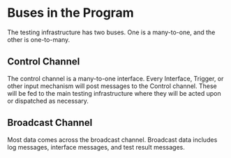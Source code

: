 Buses in the Program
====================

The testing infrastructure has two buses.  One is a many-to-one, and the other is one-to-many.


Control Channel
---------------

The control channel is a many-to-one interface.  Every Interface, Trigger, or other input mechanism will post messages to the Control channel.  These will be fed to the main testing infrastructure where they will be acted upon or dispatched as necessary.


Broadcast Channel
-----------------

Most data comes across the broadcast channel.  Broadcast data includes log messages, interface messages, and test result messages.